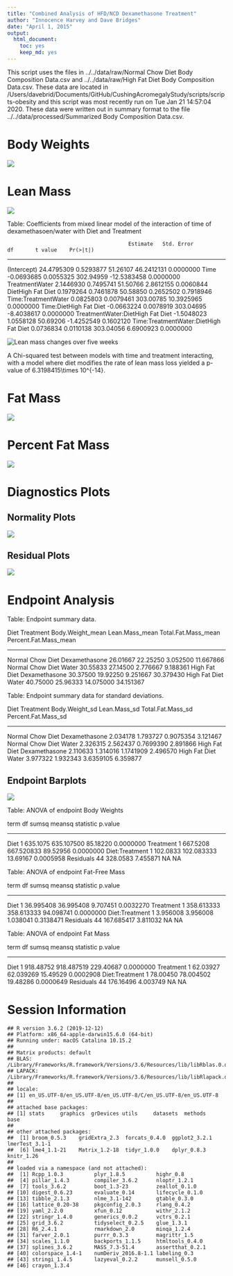 ```yaml
---
title: "Combined Analysis of HFD/NCD Dexamethasone Treatment"
author: "Innocence Harvey and Dave Bridges"
date: "April 1, 2015"
output:
  html_document:
    toc: yes
    keep_md: yes
---
```






This script uses the files in ../../data/raw/Normal Chow Diet Body Composition Data.csv and ../../data/raw/High Fat Diet Body Composition Data.csv.  These data are located in /Users/davebrid/Documents/GitHub/CushingAcromegalyStudy/scripts/scripts-obesity and this script was most recently run on Tue Jan 21 14:57:04 2020.  These data were written out in summary format to the file ../../data/processed/Summarized Body Composition Data.csv.

# Body Weights

![](figures/weights-scatterplot-1.png)<!-- -->


# Lean Mass

![](figures/lean-mass-scatterplot-1.png)<!-- -->

Table: Coefficients from mixed linear model of the interaction of time of dexamethasoen/water with Diet and Treatment

                                           Estimate   Std. Error          df       t value    Pr(>|t|)
--------------------------------------  -----------  -----------  ----------  ------------  ----------
(Intercept)                              24.4795309    0.5293877    51.26107    46.2412131   0.0000000
Time                                     -0.0693685    0.0055325   302.94959   -12.5383458   0.0000000
TreatmentWater                            2.1446930    0.7495741    51.50766     2.8612155   0.0060844
DietHigh Fat Diet                         0.1979264    0.7461878    50.58850     0.2652502   0.7918946
Time:TreatmentWater                       0.0825803    0.0079461   303.00785    10.3925965   0.0000000
Time:DietHigh Fat Diet                   -0.0663224    0.0078919   303.04695    -8.4038617   0.0000000
TreatmentWater:DietHigh Fat Diet         -1.5048023    1.0558128    50.69206    -1.4252549   0.1602120
Time:TreatmentWater:DietHigh Fat Diet     0.0736834    0.0110138   303.04056     6.6900923   0.0000000

![Lean mass changes over five weeks](figures/lean-mass-ggplot-1.png)

A Chi-squared test between models with time and treatment interacting, with a model where diet modifies the rate of lean mass loss yielded a p-value of 6.3198415\times 10^{-14}.

# Fat Mass

![](figures/fat-mass-scatterplot-1.png)<!-- -->


# Percent Fat Mass

![](figures/percent-fat-mass-scatterplot-1.png)<!-- -->


# Diagnostics Plots

## Normality Plots

![](figures/diagnostic-qqplots-1.png)<!-- -->

## Residual Plots

![](figures/diagnostic-residual-plots-1.png)<!-- -->

#  Endpoint Analysis


Table: Endpoint summary data.

Diet               Treatment        Body.Weight_mean   Lean.Mass_mean   Total.Fat.Mass_mean   Percent.Fat.Mass_mean
-----------------  --------------  -----------------  ---------------  --------------------  ----------------------
Normal Chow Diet   Dexamethasone            26.01667         22.25250              3.052500               11.667866
Normal Chow Diet   Water                    30.55833         27.14500              2.776667                9.188361
High Fat Diet      Dexamethasone            30.37500         19.92250              9.251667               30.379430
High Fat Diet      Water                    40.75000         25.96333             14.075000               34.151367



Table: Endpoint summary data for standard deviations.

Diet               Treatment        Body.Weight_sd   Lean.Mass_sd   Total.Fat.Mass_sd   Percent.Fat.Mass_sd
-----------------  --------------  ---------------  -------------  ------------------  --------------------
Normal Chow Diet   Dexamethasone          2.034178       1.793727           0.9075354              3.121467
Normal Chow Diet   Water                  2.326315       2.562437           0.7699390              2.891866
High Fat Diet      Dexamethasone          2.110633       1.314016           1.1741909              2.496570
High Fat Diet      Water                  3.977322       1.932343           3.6359105              6.359877

## Endpoint Barplots

![](figures/endpoint.barplots-1.png)<!-- -->

Table: ANOVA of endpoint Body Weights

term              df      sumsq       meansq   statistic     p.value
---------------  ---  ---------  -----------  ----------  ----------
Diet               1   635.1075   635.107500    85.18220   0.0000000
Treatment          1   667.5208   667.520833    89.52956   0.0000000
Diet:Treatment     1   102.0833   102.083333    13.69167   0.0005958
Residuals         44   328.0583     7.455871          NA          NA



Table: ANOVA of endpoint Fat-Free Mass

term              df        sumsq       meansq   statistic     p.value
---------------  ---  -----------  -----------  ----------  ----------
Diet               1    36.995408    36.995408    9.707451   0.0032270
Treatment          1   358.613333   358.613333   94.098741   0.0000000
Diet:Treatment     1     3.956008     3.956008    1.038041   0.3138471
Residuals         44   167.685417     3.811032          NA          NA



Table: ANOVA of endpoint Fat Mass

term              df       sumsq       meansq   statistic     p.value
---------------  ---  ----------  -----------  ----------  ----------
Diet               1   918.48752   918.487519   229.40687   0.0000000
Treatment          1    62.03927    62.039269    15.49529   0.0002908
Diet:Treatment     1    78.00450    78.004502    19.48286   0.0000649
Residuals         44   176.16496     4.003749          NA          NA

# Session Information


```
## R version 3.6.2 (2019-12-12)
## Platform: x86_64-apple-darwin15.6.0 (64-bit)
## Running under: macOS Catalina 10.15.2
## 
## Matrix products: default
## BLAS:   /Library/Frameworks/R.framework/Versions/3.6/Resources/lib/libRblas.0.dylib
## LAPACK: /Library/Frameworks/R.framework/Versions/3.6/Resources/lib/libRlapack.dylib
## 
## locale:
## [1] en_US.UTF-8/en_US.UTF-8/en_US.UTF-8/C/en_US.UTF-8/en_US.UTF-8
## 
## attached base packages:
## [1] stats     graphics  grDevices utils     datasets  methods   base     
## 
## other attached packages:
##  [1] broom_0.5.3    gridExtra_2.3  forcats_0.4.0  ggplot2_3.2.1  lmerTest_3.1-1
##  [6] lme4_1.1-21    Matrix_1.2-18  tidyr_1.0.0    dplyr_0.8.3    knitr_1.26    
## 
## loaded via a namespace (and not attached):
##  [1] Rcpp_1.0.3          plyr_1.8.5          highr_0.8          
##  [4] pillar_1.4.3        compiler_3.6.2      nloptr_1.2.1       
##  [7] tools_3.6.2         boot_1.3-23         zeallot_0.1.0      
## [10] digest_0.6.23       evaluate_0.14       lifecycle_0.1.0    
## [13] tibble_2.1.3        nlme_3.1-142        gtable_0.3.0       
## [16] lattice_0.20-38     pkgconfig_2.0.3     rlang_0.4.2        
## [19] yaml_2.2.0          xfun_0.12           withr_2.1.2        
## [22] stringr_1.4.0       generics_0.0.2      vctrs_0.2.1        
## [25] grid_3.6.2          tidyselect_0.2.5    glue_1.3.1         
## [28] R6_2.4.1            rmarkdown_2.0       minqa_1.2.4        
## [31] farver_2.0.1        purrr_0.3.3         magrittr_1.5       
## [34] scales_1.1.0        backports_1.1.5     htmltools_0.4.0    
## [37] splines_3.6.2       MASS_7.3-51.4       assertthat_0.2.1   
## [40] colorspace_1.4-1    numDeriv_2016.8-1.1 labeling_0.3       
## [43] stringi_1.4.5       lazyeval_0.2.2      munsell_0.5.0      
## [46] crayon_1.3.4
```
